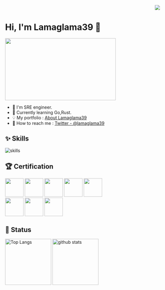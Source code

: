<div align="right">
  <img src="https://komarev.com/ghpvc/?username=Lamaglama39" />
</div>

# Hi, I'm Lamaglama39 🦙
<img src="https://i.giphy.com/media/v1.Y2lkPTc5MGI3NjExcHl1NzNzOGRuNTlpamtwcW9jN3BrbzdibDJ5aGVnOHhiYTRodnNnYyZlcD12MV9pbnRlcm5hbF9naWZfYnlfaWQmY3Q9Zw/vIqU5gwdCPKO4/giphy.gif" width="360" height="202" ></img>

- 🔧 I'm SRE engineer.
- 📝 Currently learning Go,Rust.
- 💡 My portfolio : [About Lamaglama39](https://lamaglama39.github.io/About-Lamaglama39)
- 📨 How to reach me : [Twitter - @lamaglama39](https://twitter.com/lamaglama39)

## ✨ Skills

<img alt="skills" src="https://skillicons.dev/icons?theme=dark&perline=7&i=bash,python,javascript,typescript,rust,go,react,nextjs,threejs,nodejs,deno,flask,aws,gcp,cloudflare,docker,kubernetes,terraform,ansible,github,gitlab"/>

## 🏆 Certification
<div>
<img height="60px" src="https://images.credly.com/size/340x340/images/00634f82-b07f-4bbd-a6bb-53de397fc3a6/image.png">
<img height="60px" src="https://images.credly.com/size/340x340/images/b9feab85-1a43-4f6c-99a5-631b88d5461b/image.png">
<img height="60px" src="https://images.credly.com/size/340x340/images/f0d3fbb9-bfa7-4017-9989-7bde8eaf42b1/image.png">
<img height="60px" src="https://images.credly.com/size/340x340/images/0e284c3f-5164-4b21-8660-0d84737941bc/image.png">
<img height="60px" src="https://images.credly.com/size/340x340/images/2d84e428-9078-49b6-a804-13c15383d0de/image.png">
</div>
<div>
<img height="60px" src="https://images.credly.com/size/340x340/images/44994cda-b5b0-44cb-9a6d-d29b57163073/image.png">
<img height="60px" src="https://images.credly.com/size/340x340/images/08096465-cbfc-4c3e-93e5-93c5aa61f23e/image.png">
<img height="60px" src="https://images.credly.com/size/340x340/images/71c579e0-51fd-4247-b493-d2fa8167157a/image.png">
</div>

## 📜 Status
<div align="left"> 
  <img alt="Top Langs" height="150px" src="https://github-readme-stats.vercel.app/api/top-langs/?username=Lamaglama39&layout=compact&show_icons=true" />
  <img alt="github stats" height="150px" src="https://github-readme-stats.vercel.app/api?username=Lamaglama39" />
</div>
